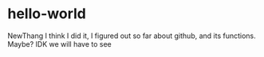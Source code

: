 # hello-world
NewThang
I think I did it, I figured out so far about github, and its functions. Maybe? IDK we will have to see
